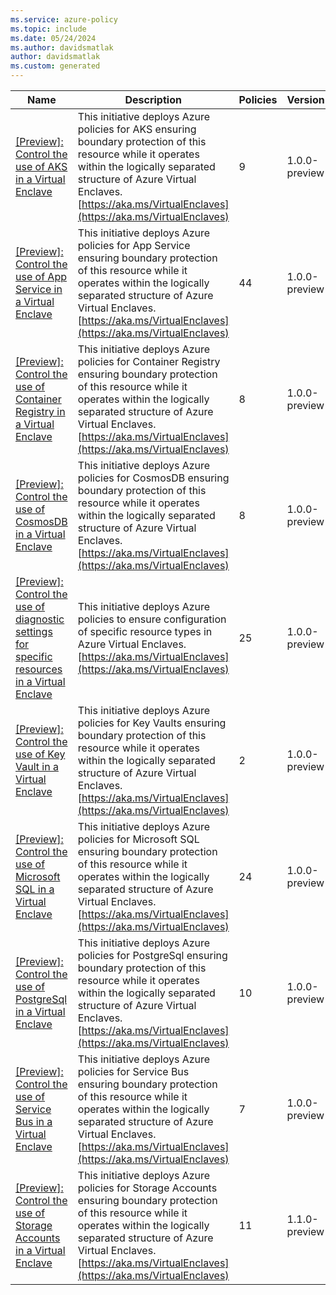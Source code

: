 ```yaml
---
ms.service: azure-policy
ms.topic: include
ms.date: 05/24/2024
ms.author: davidsmatlak
author: davidsmatlak
ms.custom: generated
---
```


|Name |Description |Policies |Version |
|---|---|---|---|
|[\[Preview\]: Control the use of AKS in a Virtual Enclave](https://github.com/Azure/azure-policy/blob/master/built-in-policies/policySetDefinitions/VirtualEnclaves/AKSInitiative.json) |This initiative deploys Azure policies for AKS ensuring boundary protection of this resource while it operates within the logically separated structure of Azure Virtual Enclaves. [https://aka.ms/VirtualEnclaves](https://aka.ms/VirtualEnclaves) |9 |1.0.0-preview |
|[\[Preview\]: Control the use of App Service in a Virtual Enclave](https://github.com/Azure/azure-policy/blob/master/built-in-policies/policySetDefinitions/VirtualEnclaves/AppServiceInitiative.json) |This initiative deploys Azure policies for App Service ensuring boundary protection of this resource while it operates within the logically separated structure of Azure Virtual Enclaves. [https://aka.ms/VirtualEnclaves](https://aka.ms/VirtualEnclaves) |44 |1.0.0-preview |
|[\[Preview\]: Control the use of Container Registry in a Virtual Enclave](https://github.com/Azure/azure-policy/blob/master/built-in-policies/policySetDefinitions/VirtualEnclaves/ContainerRegistryInitiative.json) |This initiative deploys Azure policies for Container Registry ensuring boundary protection of this resource while it operates within the logically separated structure of Azure Virtual Enclaves. [https://aka.ms/VirtualEnclaves](https://aka.ms/VirtualEnclaves) |8 |1.0.0-preview |
|[\[Preview\]: Control the use of CosmosDB in a Virtual Enclave](https://github.com/Azure/azure-policy/blob/master/built-in-policies/policySetDefinitions/VirtualEnclaves/CosmosDBInitiative.json) |This initiative deploys Azure policies for CosmosDB ensuring boundary protection of this resource while it operates within the logically separated structure of Azure Virtual Enclaves. [https://aka.ms/VirtualEnclaves](https://aka.ms/VirtualEnclaves) |8 |1.0.0-preview |
|[\[Preview\]: Control the use of diagnostic settings for specific resources in a Virtual Enclave](https://github.com/Azure/azure-policy/blob/master/built-in-policies/policySetDefinitions/VirtualEnclaves/MonitoringInitiative.json) |This initiative deploys Azure policies to ensure configuration of specific resource types in Azure Virtual Enclaves. [https://aka.ms/VirtualEnclaves](https://aka.ms/VirtualEnclaves) |25 |1.0.0-preview |
|[\[Preview\]: Control the use of Key Vault in a Virtual Enclave](https://github.com/Azure/azure-policy/blob/master/built-in-policies/policySetDefinitions/VirtualEnclaves/KeyVaultInitiative.json) |This initiative deploys Azure policies for Key Vaults ensuring boundary protection of this resource while it operates within the logically separated structure of Azure Virtual Enclaves. [https://aka.ms/VirtualEnclaves](https://aka.ms/VirtualEnclaves) |2 |1.0.0-preview |
|[\[Preview\]: Control the use of Microsoft SQL in a Virtual Enclave](https://github.com/Azure/azure-policy/blob/master/built-in-policies/policySetDefinitions/VirtualEnclaves/MSSqlInitiative.json) |This initiative deploys Azure policies for Microsoft SQL ensuring boundary protection of this resource while it operates within the logically separated structure of Azure Virtual Enclaves. [https://aka.ms/VirtualEnclaves](https://aka.ms/VirtualEnclaves) |24 |1.0.0-preview |
|[\[Preview\]: Control the use of PostgreSql in a Virtual Enclave](https://github.com/Azure/azure-policy/blob/master/built-in-policies/policySetDefinitions/VirtualEnclaves/PostgreSqlInitiative.json) |This initiative deploys Azure policies for PostgreSql ensuring boundary protection of this resource while it operates within the logically separated structure of Azure Virtual Enclaves. [https://aka.ms/VirtualEnclaves](https://aka.ms/VirtualEnclaves) |10 |1.0.0-preview |
|[\[Preview\]: Control the use of Service Bus in a Virtual Enclave](https://github.com/Azure/azure-policy/blob/master/built-in-policies/policySetDefinitions/VirtualEnclaves/ServiceBusInitiative.json) |This initiative deploys Azure policies for Service Bus ensuring boundary protection of this resource while it operates within the logically separated structure of Azure Virtual Enclaves. [https://aka.ms/VirtualEnclaves](https://aka.ms/VirtualEnclaves) |7 |1.0.0-preview |
|[\[Preview\]: Control the use of Storage Accounts in a Virtual Enclave](https://github.com/Azure/azure-policy/blob/master/built-in-policies/policySetDefinitions/VirtualEnclaves/StorageAccountInitiative.json) |This initiative deploys Azure policies for Storage Accounts ensuring boundary protection of this resource while it operates within the logically separated structure of Azure Virtual Enclaves. [https://aka.ms/VirtualEnclaves](https://aka.ms/VirtualEnclaves) |11 |1.1.0-preview |
